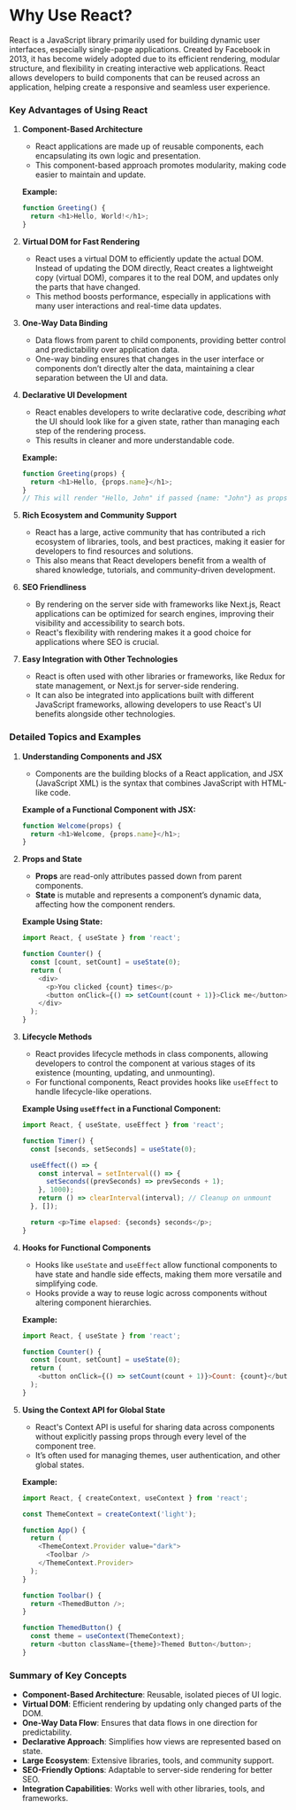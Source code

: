 # **Why Use React?**

React is a JavaScript library primarily used for building dynamic user interfaces, especially single-page applications. Created by Facebook in 2013, it has become widely adopted due to its efficient rendering, modular structure, and flexibility in creating interactive web applications. React allows developers to build components that can be reused across an application, helping create a responsive and seamless user experience.

### Key Advantages of Using React
1. **Component-Based Architecture**
   - React applications are made up of reusable components, each encapsulating its own logic and presentation.
   - This component-based approach promotes modularity, making code easier to maintain and update.

   **Example:**
   ```javascript
   function Greeting() {
     return <h1>Hello, World!</h1>;
   }
   ```

2. **Virtual DOM for Fast Rendering**
   - React uses a virtual DOM to efficiently update the actual DOM. Instead of updating the DOM directly, React creates a lightweight copy (virtual DOM), compares it to the real DOM, and updates only the parts that have changed.
   - This method boosts performance, especially in applications with many user interactions and real-time data updates.

3. **One-Way Data Binding**
   - Data flows from parent to child components, providing better control and predictability over application data.
   - One-way binding ensures that changes in the user interface or components don’t directly alter the data, maintaining a clear separation between the UI and data.

4. **Declarative UI Development**
   - React enables developers to write declarative code, describing *what* the UI should look like for a given state, rather than managing each step of the rendering process.
   - This results in cleaner and more understandable code.

   **Example:**
   ```javascript
   function Greeting(props) {
     return <h1>Hello, {props.name}</h1>;
   }
   // This will render "Hello, John" if passed {name: "John"} as props.
   ```

5. **Rich Ecosystem and Community Support**
   - React has a large, active community that has contributed a rich ecosystem of libraries, tools, and best practices, making it easier for developers to find resources and solutions.
   - This also means that React developers benefit from a wealth of shared knowledge, tutorials, and community-driven development.

6. **SEO Friendliness**
   - By rendering on the server side with frameworks like Next.js, React applications can be optimized for search engines, improving their visibility and accessibility to search bots.
   - React's flexibility with rendering makes it a good choice for applications where SEO is crucial.

7. **Easy Integration with Other Technologies**
   - React is often used with other libraries or frameworks, like Redux for state management, or Next.js for server-side rendering.
   - It can also be integrated into applications built with different JavaScript frameworks, allowing developers to use React's UI benefits alongside other technologies.

### Detailed Topics and Examples
1. **Understanding Components and JSX**
   - Components are the building blocks of a React application, and JSX (JavaScript XML) is the syntax that combines JavaScript with HTML-like code.

   **Example of a Functional Component with JSX:**
   ```javascript
   function Welcome(props) {
     return <h1>Welcome, {props.name}</h1>;
   }
   ```

2. **Props and State**
   - **Props** are read-only attributes passed down from parent components.
   - **State** is mutable and represents a component’s dynamic data, affecting how the component renders.

   **Example Using State:**
   ```javascript
   import React, { useState } from 'react';

   function Counter() {
     const [count, setCount] = useState(0);
     return (
       <div>
         <p>You clicked {count} times</p>
         <button onClick={() => setCount(count + 1)}>Click me</button>
       </div>
     );
   }
   ```

3. **Lifecycle Methods**
   - React provides lifecycle methods in class components, allowing developers to control the component at various stages of its existence (mounting, updating, and unmounting).
   - For functional components, React provides hooks like `useEffect` to handle lifecycle-like operations.

   **Example Using `useEffect` in a Functional Component:**
   ```javascript
   import React, { useState, useEffect } from 'react';

   function Timer() {
     const [seconds, setSeconds] = useState(0);

     useEffect(() => {
       const interval = setInterval(() => {
         setSeconds((prevSeconds) => prevSeconds + 1);
       }, 1000);
       return () => clearInterval(interval); // Cleanup on unmount
     }, []);

     return <p>Time elapsed: {seconds} seconds</p>;
   }
   ```

4. **Hooks for Functional Components**
   - Hooks like `useState` and `useEffect` allow functional components to have state and handle side effects, making them more versatile and simplifying code.
   - Hooks provide a way to reuse logic across components without altering component hierarchies.

   **Example:**
   ```javascript
   import React, { useState } from 'react';

   function Counter() {
     const [count, setCount] = useState(0);
     return (
       <button onClick={() => setCount(count + 1)}>Count: {count}</button>
     );
   }
   ```

5. **Using the Context API for Global State**
   - React's Context API is useful for sharing data across components without explicitly passing props through every level of the component tree.
   - It’s often used for managing themes, user authentication, and other global states.

   **Example:**
   ```javascript
   import React, { createContext, useContext } from 'react';

   const ThemeContext = createContext('light');

   function App() {
     return (
       <ThemeContext.Provider value="dark">
         <Toolbar />
       </ThemeContext.Provider>
     );
   }

   function Toolbar() {
     return <ThemedButton />;
   }

   function ThemedButton() {
     const theme = useContext(ThemeContext);
     return <button className={theme}>Themed Button</button>;
   }
   ```

### Summary of Key Concepts
- **Component-Based Architecture**: Reusable, isolated pieces of UI logic.
- **Virtual DOM**: Efficient rendering by updating only changed parts of the DOM.
- **One-Way Data Flow**: Ensures that data flows in one direction for predictability.
- **Declarative Approach**: Simplifies how views are represented based on state.
- **Large Ecosystem**: Extensive libraries, tools, and community support.
- **SEO-Friendly Options**: Adaptable to server-side rendering for better SEO.
- **Integration Capabilities**: Works well with other libraries, tools, and frameworks.
